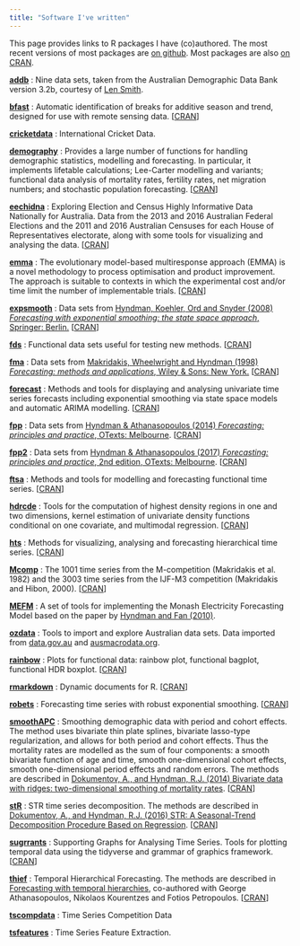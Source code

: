 ```yaml
---
title: "Software I've written"
---
```


This page provides links to R packages I have (co)authored. The most recent versions of most packages are [on github](https://github.com/robjhyndman/). Most packages are also [on CRAN](http://cran.rstudio.com).


[**addb**](http://pkg.robjhyndman.com/addb/)
:  Nine data sets, taken from the Australian Demographic Data Bank version 3.2b, courtesy of [Len Smith](mailto:leonard.smith@anu.edu.au).

[**bfast**](https://github.com/verbe039/bfast)
: Automatic identification of breaks for additive season and trend, designed for use with remote sensing data. [[CRAN](https://CRAN.R-project.org/package=bfast)]

[**cricketdata**](https://github.com/ropenscilabs/cricketdata)
: International Cricket Data.

[**demography**](https://github.com/robjhyndman/demography)
: Provides a large number of functions for handling demographic statistics, modelling and forecasting. In particular, it implements lifetable calculations; Lee-Carter modelling and variants; functional data analysis of mortality rates, fertility rates, net migration numbers; and stochastic population forecasting. [[CRAN](https://CRAN.R-project.org/package=demography)]

[**eechidna**](https://github.com/ropenscilabs/eechidna)
: Exploring Election and Census Highly Informative Data Nationally for Australia. Data from the 2013 and 2016 Australian Federal Elections and the 2011 and 2016 Australian Censuses for each House of Representatives electorate, along with some tools for visualizing and analysing the data. [[CRAN](https://CRAN.R-project.org/package=eechidna)]

[**emma**](https://CRAN.R-project.org/package=emma/)
: The evolutionary model-based multiresponse approach (EMMA) is a novel methodology to process optimisation and product improvement. The approach is suitable to contexts in which the experimental cost and/or time limit the number of implementable trials. [[CRAN](https://CRAN.R-project.org/package=emma)]

[**expsmooth**](http://pkg.robjhyndman.com/expsmooth/)
: Data sets from [Hyndman, Koehler, Ord and Snyder (2008) *Forecasting with exponential smoothing: the state space approach*, Springer: Berlin.](http://www.exponentialsmoothing.net/) [[CRAN](https://CRAN.R-project.org/package=expsmooth)]

[**fds**](https://CRAN.R-project.org/package=fds)
: Functional data sets useful for testing new methods. [[CRAN](https://CRAN.R-project.org/package=fds)]

[**fma**](http://pkg.robjhyndman.com/fma/)
: Data sets from [Makridakis, Wheelwright and Hyndman (1998) *Forecasting: methods and applications*, Wiley &amp; Sons: New York.](https://robjhyndman.com/forecasting/) [[CRAN](https://CRAN.R-project.org/package=fma)]

[**forecast**](http://pkg.robjhyndman.com/forecast/)
: Methods and tools for displaying and analysing univariate time series forecasts including exponential smoothing via state space models and automatic ARIMA modelling. [[CRAN](https://CRAN.R-project.org/package=forecast)]

[**fpp**](https://CRAN.R-project.org/package=fpp)
: Data sets from [Hyndman & Athanasopoulos (2014) *Forecasting: principles and practice*, OTexts: Melbourne](http://www.otexts.org/fpp). [[CRAN](https://CRAN.R-project.org/package=fpp)]

[**fpp2**](https://github.com/robjhyndman/fpp/)
: Data sets from [Hyndman & Athanasopoulos (2017) *Forecasting: principles and practice*, 2nd edition, OTexts: Melbourne](http://www.otexts.org/fpp2). [[CRAN](https://CRAN.R-project.org/package=fpp2)]

[**ftsa**](https://CRAN.R-project.org/package=ftsa)
: Methods and tools for modelling and forecasting functional time series. [[CRAN](https://CRAN.R-project.org/package=ftsa)]

[**hdrcde**](http://pkg.robjhyndman.com/hdrcde/)
: Tools for the computation of highest density regions in one and two dimensions, kernel estimation of univariate density functions conditional on one covariate, and multimodal regression. [[CRAN](https://CRAN.R-project.org/package=hdrcde)]

[**hts**](http://pkg.earo.me/hts/)
: Methods for visualizing, analysing and forecasting hierarchical time series. [[CRAN](https://CRAN.R-project.org/package=hts)]

[**Mcomp**](http://pkg.robjhyndman.com/Mcomp)
: The 1001 time series from the M-competition (Makridakis et al. 1982) and the 3003 time series from the IJF-M3 competition (Makridakis and Hibon, 2000). [[CRAN](https://CRAN.R-project.org/package=Mcomp)]

[**MEFM**](https://github.com/robjhyndman/mefm-package)
: A set of tools for implementing the Monash Electricity Forecasting Model based on the paper by [Hyndman and Fan (2010)](https://robjhyndman.com/publications/peak-electricity-demand/).

[**ozdata**](https://github.com/AU-BURGr/ozdata)
: Tools to import and explore Australian data sets. Data imported from [data.gov.au](https://data.gov.au) and [ausmacrodata.org](http://ausmacrodata.org).

[**rainbow**](https://CRAN.R-project.org/package=rainbow)
: Plots for functional data: rainbow plot, functional bagplot, functional HDR boxplot. [[CRAN](https://CRAN.R-project.org/package=rainbow)]

[**rmarkdown**](https://CRAN.R-project.org/package=rmarkdown)
: Dynamic documents for R. [[CRAN](https://CRAN.R-project.org/package=rmarkdown)]

[**robets**](https://CRAN.R-project.org/package=robets)
: Forecasting time series with robust exponential smoothing. [[CRAN](https://CRAN.R-project.org/package=robets)]

[**smoothAPC**](https://CRAN.R-project.org/package=smoothAPC)
: Smoothing demographic data with period and cohort effects. The method uses bivariate thin plate splines, bivariate lasso-type regularization, and allows for both period and cohort effects. Thus the mortality rates are modelled as the sum of four components: a smooth bivariate function of age and time, smooth one-dimensional cohort effects, smooth one-dimensional period effects and random errors. The methods are described in [Dokumentov, A., and Hyndman, R.J. (2014) Bivariate data with ridges: two-dimensional smoothing of mortality rates](https://robjhyndman.com/publications/mortality-smoothing/). [[CRAN](https://CRAN.R-project.org/package=smoothAPC)]

[**stR**](https://CRAN.R-project.org/package=stR)
: STR time series decomposition. The methods are described in [Dokumentov, A., and Hyndman, R.J. (2016) STR: A Seasonal-Trend Decomposition Procedure Based on Regression](https://robjhyndman.com/publications/str/). [[CRAN](https://CRAN.R-project.org/package=stR)]

[**sugrrants**](http://pkg.earo.me/sugrrants/)
: Supporting Graphs for Analysing Time Series. Tools for plotting temporal data using  the tidyverse and grammar of graphics framework. [[CRAN](https://CRAN.R-project.org/package=sugrrants)]

[**thief**](http://pkg.robjhyndman.com/thief/)
: Temporal Hierarchical Forecasting. The methods are described in [Forecasting with temporal hierarchies](https://robjhyndman.com/publications/temporal-hierarchies/), co-authored with George Athanasopoulos, Nikolaos Kourentzes and Fotios Petropoulos. [[CRAN](https://CRAN.R-project.org/package=thief)]

[**tscompdata**](https://github.com/robjhyndman/tscompdata)
: Time Series Competition Data 

[**tsfeatures**](https://github.com/robjhyndman/tsfeatures)
: Time Series Feature Extraction.

